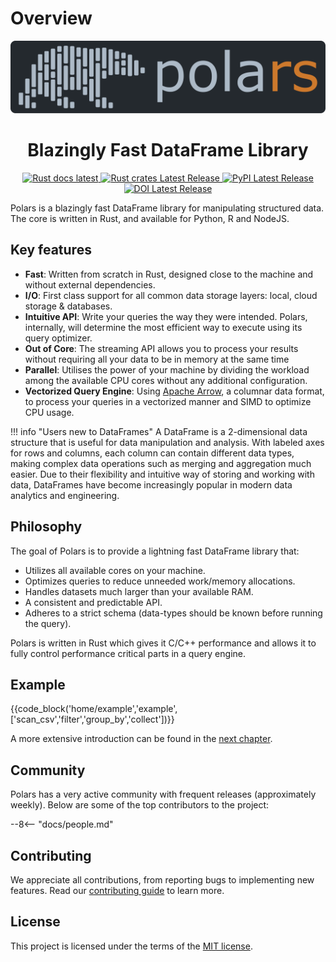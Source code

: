 # Overview

![logo](https://raw.githubusercontent.com/pola-rs/polars-static/master/logos/polars_github_logo_rect_dark_name.svg)

<h1 style="text-align:center">Blazingly Fast DataFrame Library </h1>
<div align="center">
  <a href="https://docs.rs/polars/latest/polars/">
    <img src="https://docs.rs/polars/badge.svg" alt="Rust docs latest"/>
  </a>
  <a href="https://crates.io/crates/polars">
    <img src="https://img.shields.io/crates/v/polars.svg" alt="Rust crates Latest Release"/>
  </a>
  <a href="https://pypi.org/project/polars/">
    <img src="https://img.shields.io/pypi/v/polars.svg" alt="PyPI Latest Release"/>
  </a>
  <a href="https://doi.org/10.5281/zenodo.7697217">
    <img src="https://zenodo.org/badge/DOI/10.5281/zenodo.7697217.svg" alt="DOI Latest Release"/>
  </a>
</div>

Polars is a blazingly fast DataFrame library for manipulating structured data. The core is written in Rust, and available for Python, R and NodeJS.

## Key features

- **Fast**: Written from scratch in Rust, designed close to the machine and without external dependencies.
- **I/O**: First class support for all common data storage layers: local, cloud storage & databases.
- **Intuitive API**: Write your queries the way they were intended. Polars, internally, will determine the most efficient way to execute using its query optimizer.
- **Out of Core**: The streaming API allows you to process your results without requiring all your data to be in memory at the same time
- **Parallel**: Utilises the power of your machine by dividing the workload among the available CPU cores without any additional configuration.
- **Vectorized Query Engine**: Using [Apache Arrow](https://arrow.apache.org/), a columnar data format, to process your queries in a vectorized manner and SIMD to optimize CPU usage.

!!! info "Users new to DataFrames"
    A DataFrame is a 2-dimensional data structure that is useful for data manipulation and analysis. With labeled axes for rows and columns, each column can contain different data types, making complex data operations such as merging and aggregation much easier. Due to their flexibility and intuitive way of storing and working with data, DataFrames have become increasingly popular in modern data analytics and engineering.

## Philosophy

The goal of Polars is to provide a lightning fast DataFrame library that:

- Utilizes all available cores on your machine.
- Optimizes queries to reduce unneeded work/memory allocations.
- Handles datasets much larger than your available RAM.
- A consistent and predictable API.
- Adheres to a strict schema (data-types should be known before running the query).

Polars is written in Rust which gives it C/C++ performance and allows it to fully control performance critical parts in a query engine.

## Example

{{code_block('home/example','example',['scan_csv','filter','group_by','collect'])}}

A more extensive introduction can be found in the [next chapter](/user-guide/getting-started).

## Community

Polars has a very active community with frequent releases (approximately weekly). Below are some of the top contributors to the project:

--8<-- "docs/people.md"

## Contributing

We appreciate all contributions, from reporting bugs to implementing new features. Read our [contributing guide](../development/contributing/index.md) to learn more.

## License

This project is licensed under the terms of the [MIT license](https://github.com/pola-rs/polars/blob/main/LICENSE).
